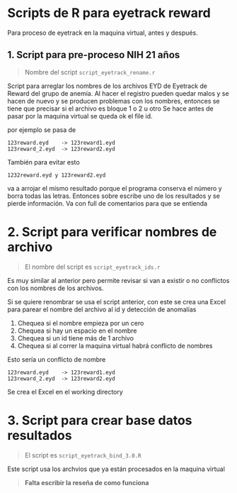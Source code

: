 ﻿# Scripts de R para eyetrack reward
Para proceso de eyetrack en la maquina virtual, antes y después.

## 1. Script para pre-proceso NIH 21 años

> Nombre del script `script_eyetrack_rename.r`

Script para arreglar los nombres de los archivos EYD de Eyetrack de Reward del
grupo de anemia. Al hacer el registro pueden quedar malos y se hacen de nuevo y se
producen problemas con los nombres, entonces se tiene que precisar si el archivo es 
bloque 1 o 2 u otro 
Se hace antes de pasar por la maquina virtual se queda ok el file id.

por ejemplo se pasa de 

    123reward.eyd    -> 123reward1.eyd
    123reward_2.eyd  -> 123reward2.eyd
 
También para evitar esto

    1232reward.eyd y 123reward2.eyd

va a arrojar el mismo resultado porque el programa conserva el número y borra todas
las letras. Entonces sobre escribe uno de los resultados y se pierde información.
Va con full de comentarios para que se entienda


# 2. Script para verificar nombres de archivo

> El nombre del script es `script_eyetrack_ids.r`

Es muy similar al anterior pero permite revisar si van a existir o no conflictos con los nombres de los archivos.

Si se quiere renombrar se usa el script anterior, con este se crea una Excel para parear el nombre del 
archivo al id y detección de anomalías

1. Chequea si el nombre empieza por un cero
2. Chequea si hay un espacio en el nombre
3. Chequea si un id tiene más de 1 archivo
4. Chequea si al correr la maquina virtual habrá conflicto de nombres

Esto sería un conflicto de nombre

    123reward.eyd    -> 123reward1.eyd
    123reward_2.eyd  -> 123reward2.eyd

Se crea el Excel en el working directory



# 3. Script para crear base datos resultados

> El script es `script_eyetrack_bind_3.0.R`

Este script usa los archvios que ya están procesados en la maquina virtual

> **Falta escribir la reseña de como funciona**




